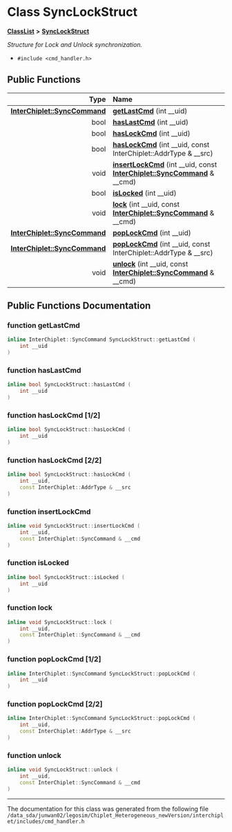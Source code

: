 
# Class SyncLockStruct



[**ClassList**](annotated.md) **>** [**SyncLockStruct**](classSyncLockStruct.md)



_Structure for Lock and Unlock synchronization._ 

* `#include <cmd_handler.h>`















## Public Functions

| Type | Name |
| ---: | :--- |
|  [**InterChiplet::SyncCommand**](classInterChiplet_1_1SyncCommand.md) | [**getLastCmd**](#function-getlastcmd) (int \_\_uid) <br> |
|  bool | [**hasLastCmd**](#function-haslastcmd) (int \_\_uid) <br> |
|  bool | [**hasLockCmd**](#function-haslockcmd-12) (int \_\_uid) <br> |
|  bool | [**hasLockCmd**](#function-haslockcmd-22) (int \_\_uid, const InterChiplet::AddrType & \_\_src) <br> |
|  void | [**insertLockCmd**](#function-insertlockcmd) (int \_\_uid, const [**InterChiplet::SyncCommand**](classInterChiplet_1_1SyncCommand.md) & \_\_cmd) <br> |
|  bool | [**isLocked**](#function-islocked) (int \_\_uid) <br> |
|  void | [**lock**](#function-lock) (int \_\_uid, const [**InterChiplet::SyncCommand**](classInterChiplet_1_1SyncCommand.md) & \_\_cmd) <br> |
|  [**InterChiplet::SyncCommand**](classInterChiplet_1_1SyncCommand.md) | [**popLockCmd**](#function-poplockcmd-12) (int \_\_uid) <br> |
|  [**InterChiplet::SyncCommand**](classInterChiplet_1_1SyncCommand.md) | [**popLockCmd**](#function-poplockcmd-22) (int \_\_uid, const InterChiplet::AddrType & \_\_src) <br> |
|  void | [**unlock**](#function-unlock) (int \_\_uid, const [**InterChiplet::SyncCommand**](classInterChiplet_1_1SyncCommand.md) & \_\_cmd) <br> |








## Public Functions Documentation


### function getLastCmd 

```C++
inline InterChiplet::SyncCommand SyncLockStruct::getLastCmd (
    int __uid
) 
```




### function hasLastCmd 

```C++
inline bool SyncLockStruct::hasLastCmd (
    int __uid
) 
```




### function hasLockCmd [1/2]

```C++
inline bool SyncLockStruct::hasLockCmd (
    int __uid
) 
```




### function hasLockCmd [2/2]

```C++
inline bool SyncLockStruct::hasLockCmd (
    int __uid,
    const InterChiplet::AddrType & __src
) 
```




### function insertLockCmd 

```C++
inline void SyncLockStruct::insertLockCmd (
    int __uid,
    const InterChiplet::SyncCommand & __cmd
) 
```




### function isLocked 

```C++
inline bool SyncLockStruct::isLocked (
    int __uid
) 
```




### function lock 

```C++
inline void SyncLockStruct::lock (
    int __uid,
    const InterChiplet::SyncCommand & __cmd
) 
```




### function popLockCmd [1/2]

```C++
inline InterChiplet::SyncCommand SyncLockStruct::popLockCmd (
    int __uid
) 
```




### function popLockCmd [2/2]

```C++
inline InterChiplet::SyncCommand SyncLockStruct::popLockCmd (
    int __uid,
    const InterChiplet::AddrType & __src
) 
```




### function unlock 

```C++
inline void SyncLockStruct::unlock (
    int __uid,
    const InterChiplet::SyncCommand & __cmd
) 
```




------------------------------
The documentation for this class was generated from the following file `/data_sda/junwan02/legosim/Chiplet_Heterogeneous_newVersion/interchiplet/includes/cmd_handler.h`